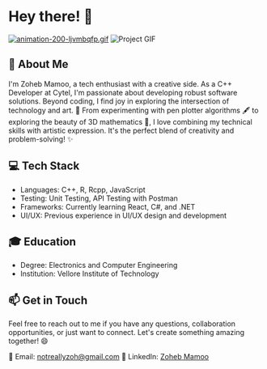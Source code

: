 # Hey there! 👋

[![animation-200-ljvmbqfp.gif](https://i.postimg.cc/NGR5psFq/animation-200-ljvmbqfp.gif)](https://postimg.cc/s1Dj2R5w)
![Project GIF](https://user-images.githubusercontent.com/74038190/212750996-938b257b-266c-45a7-9af7-655341c0f58b.gif)
## 🎨 About Me

I'm Zoheb Mamoo, a tech enthusiast with a creative side. As a C++ Developer at Cytel, I'm passionate about developing robust software solutions. Beyond coding, I find joy in exploring the intersection of technology and art. 🎨 From experimenting with pen plotter algorithms 🖋️ to exploring the beauty of 3D mathematics 🧮, I love combining my technical skills with artistic expression. It's the perfect blend of creativity and problem-solving! ✨

## 💻 Tech Stack

- Languages: C++, R, Rcpp, JavaScript
- Testing: Unit Testing, API Testing with Postman
- Frameworks: Currently learning React, C#, and .NET
- UI/UX: Previous experience in UI/UX design and development

## 🎓 Education

- Degree: Electronics and Computer Engineering
- Institution: Vellore Institute of Technology

## 📫 Get in Touch

Feel free to reach out to me if you have any questions, collaboration opportunities, or just want to connect. Let's create something amazing together! 😄

📧 Email: notreallyzoh@gmail.com
💼 LinkedIn: [Zoheb Mamoo](https://www.linkedin.com/in/zoheb-mamoo/)
